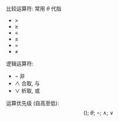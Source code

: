 比较运算符: 常用 $\theta$ 代指
- $>$
- $\geq$
- $<$
- $\leq$
- $=$
- $\not=$

逻辑运算符:
- $\neg$ 非
- $\wedge$ 合取, 与
- $\vee$ 析取, 或

运算优先级 (自高至低): $$();\ \theta;\ \neg;\ \wedge;\ \vee$$